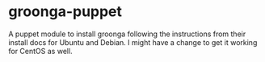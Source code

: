 groonga-puppet
==============

A puppet module to install groonga following the instructions from their install docs for Ubuntu and Debian. I might have a change to get it working for CentOS as well.
